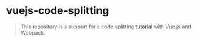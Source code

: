 # vuejs-code-splitting

> This repository is a support for a code splitting [tutorial](https://medium.com/@cavalet.pierre/how-to-use-webpack-code-splitting-with-vue-js-112ab7a821ee)
with Vue.js and Webpack.
